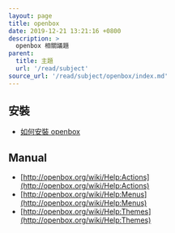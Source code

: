 ```yaml
---
layout: page
title: openbox
date: 2019-12-21 13:21:16 +0800
description: >
  openbox 相關議題
parent:
  title: 主題
  url: '/read/subject'
source_url: '/read/subject/openbox/index.md'
---
```



## 安裝

* [如何安裝 openbox](install-openbox)


## Manual

* [http://openbox.org/wiki/Help:Actions](http://openbox.org/wiki/Help:Actions)
* [http://openbox.org/wiki/Help:Menus](http://openbox.org/wiki/Help:Menus)
* [http://openbox.org/wiki/Help:Themes](http://openbox.org/wiki/Help:Themes)
